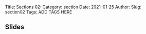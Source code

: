 Title: Sections 02:
Category: section
Date: 2021-01-25
Author: 
Slug: section02
Tags: ADD TAGS HERE


## Slides
<!-- - [PDF | Lecture 1: Description]({attach}presentation/Lecture1_Data.pdf) -->